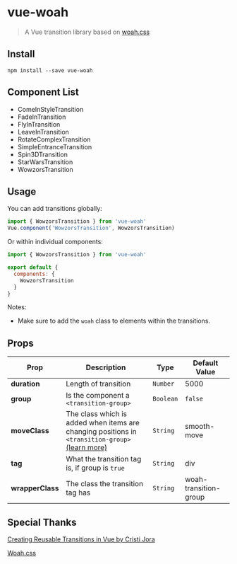 # vue-woah

> A Vue transition library based on [woah.css](http://www.joerezendes.com/projects/Woah.css/)


## Install
```
npm install --save vue-woah
```


## Component List
* ComeInStyleTransition
* FadeInTransition
* FlyInTransition
* LeaveInTransition
* RotateComplexTransition
* SimpleEntranceTransition
* Spin3DTransition
* StarWarsTransition
* WowzorsTransition


## Usage
You can add transitions globally:
```javascript
import { WowzorsTransition } from 'vue-woah'
Vue.component('WowzorsTransition', WowzorsTransition)
```

Or within individual components:
```javascript
import { WowzorsTransition } from 'vue-woah'

export default {
  components: {
    WowzorsTransition
  }
}
```

Notes:
- Make sure to add the `woah` class to elements within the transitions.


## Props
| Prop         | Description | Type | Default Value |
|--------------|-------------|------|---------------|
| **duration**     | Length of transition | `Number` | 5000 |
| **group**        | Is the component a `<transition-group>` | `Boolean` | `false` |
| **moveClass**    | The class which is added when items are changing positions in `<transition-group>` [(learn more)](https://vuejs.org/v2/guide/transitions.html#List-Move-Transitions) | `String` | smooth-move |
| **tag**          | What the transition tag is, if group is `true` | `String` | div |
| **wrapperClass** | The class the transition tag has | `String` | woah-transition-group |


## Special Thanks
[Creating Reusable Transitions in Vue by Cristi Jora](https://vuejsdevelopers.com/2018/02/26/vue-js-reusable-transitions/)

[Woah.css](http://www.joerezendes.com/projects/Woah.css/)
